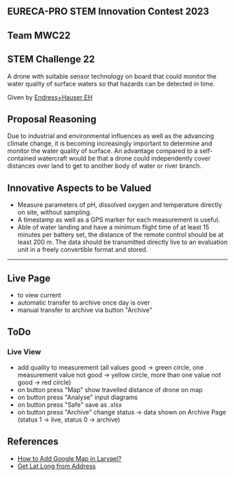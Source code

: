 ## EURECA-PRO STEM Innovation Contest 2023
## Team MWC22

## STEM Challenge 22
A drone with suitable sensor technology on board that could monitor the water quality of surface waters so that hazards can be detected in time.

Given by [Endress+Hauser EH](https://www.de.endress.com/de?wt_mc=paid-search.google.keyword.othr.de-brand.sc-germany.admedia&gad=1&gclid=CjwKCAjwl6OiBhA2EiwAuUwWZV75efmHGKmsGOK_1BNmxa9vt_WIKOXZXQtSlY9RPdTvKGHHTENJaRoCR7kQAvD_BwE)

## Proposal Reasoning
Due to industrial and environmental influences as well as the
advancing climate change, it is becoming increasingly important to
determine and monitor the water quality of surface. An advantage
compared to a self-contained watercraft would be that a drone
could independently cover distances over land to get to another
body of water or river branch.

## Innovative Aspects to be Valued
- Measure parameters of pH, dissolved oxygen and temperature
directly on site, without sampling.
- A timestamp as well as a GPS marker for each measurement is
useful.
- Able of water landing and have a minimum flight time of at
least 15 minutes per battery set, the distance of the remote
control should be at least 200 m. The data should be
transmitted directly live to an evaluation unit in a freely
convertible format and stored.

---

## Live Page
- to view current 
- automatic transfer to archive once day is over
- manual transfer to archive via button "Archive"

## ToDo
### Live View
- add quality to measurement (all values good -> green circle, one measurement value not good -> yellow circle, more than one value not good -> red circle)
- on button press "Map" show travelled distance of drone on map
- on button press "Analyse" input diagrams
- on button press "Safe" save as .xlsx
- on button press "Archive" change status -> data shown on Archive Page (status 1 -> live, status 0 -> archive)

## References
- [How to Add Google Map in Larvael?](https://www.itsolutionstuff.com/post/how-to-add-google-map-in-laravelexample.html)
- [Get Lat Long from Address](https://www.latlong.net/convert-address-to-lat-long.html)
